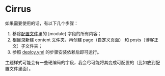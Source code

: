 # Cirrus

如果需要使用的话，有以下几个步骤：

1. 移除[配置文件](config/_default/config.toml)里的 [module] 字段的所有内容；
2. 根目录新建 content 文件夹，再创建 page（自定义页面） 和 posts（博客正文）子文件夹；
3. 参照 [deploy.yml](.github/workflows/deploy.yml) 的步骤安装依赖后即可运行。

主题样式可能会有一些硬编码的字段，我会尽可能将其变成可配置的（比如放到配置文件里面）。
